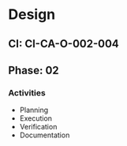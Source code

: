 # Design

## CI: CI-CA-O-002-004
## Phase: 02

### Activities
- Planning
- Execution
- Verification
- Documentation
